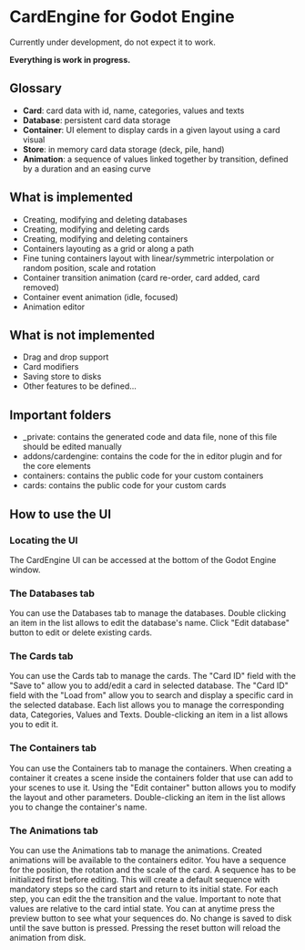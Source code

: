 CardEngine for Godot Engine
==========

Currently under development, do not expect it to work.

**Everything is work in progress.**


## Glossary

* **Card**: card data with id, name, categories, values and texts
* **Database**: persistent card data storage
* **Container**: UI element to display cards in a given layout using a card visual 
* **Store**: in memory card data storage (deck, pile, hand)
* **Animation**: a sequence of values linked together by transition, defined by a duration and an easing curve


## What is implemented

* Creating, modifying and deleting databases
* Creating, modifying and deleting cards
* Creating, modifying and deleting containers
* Containers layouting as a grid or along a path
* Fine tuning containers layout with linear/symmetric interpolation or random position, scale and rotation
* Container transition animation (card re-order, card added, card removed)
* Container event animation (idle, focused)
* Animation editor


## What is not implemented

* Drag and drop support
* Card modifiers
* Saving store to disks
* Other features to be defined...


## Important folders

* _private: contains the generated code and data file, none of this file should be edited manually
* addons/cardengine: contains the code for the in editor plugin and for the core elements
* containers: contains the public code for your custom containers
* cards: contains the public code for your custom cards


## How to use the UI

### Locating the UI

The CardEngine UI can be accessed at the bottom of the Godot Engine window.


### The Databases tab

You can use the Databases tab to manage the databases. Double clicking an item in the list allows to edit the database's name. Click "Edit database" button to edit or delete existing cards.


### The Cards tab

You can use the Cards tab to manage the cards. The "Card ID" field with the "Save to" allow you to add/edit a card in selected database. The "Card ID" field with the "Load from" allow you to search and display a specific card in the selected database. Each list allows you to manage the corresponding data, Categories, Values and Texts. Double-clicking an item in a list allows you to edit it.


### The Containers tab

You can use the Containers tab to manage the containers. When creating a container it creates a scene inside the containers folder that use can add to your scenes to use it. Using the "Edit container" button allows you to modify the layout and other parameters. Double-clicking an item in the list allows you to change the container's name.

### The Animations tab

You can use the Animations tab to manage the animations. Created animations will be available to the containers editor. You have a sequence for the position, the rotation and the scale of the card. A sequence has to be initialized first before editing. This will create a default sequence with mandatory steps so the card start and return to its initial state. For each step, you can edit the the transition and the value. Important to note that values are relative to the card intial state. You can at anytime press the preview button to see what your sequences do. No change is saved to disk until the save button is pressed. Pressing the reset button will reload the animation from disk.
